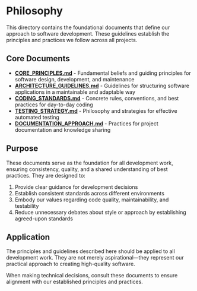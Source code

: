 # Philosophy

This directory contains the foundational documents that define our approach to software development. These guidelines establish the principles and practices we follow across all projects.

## Core Documents

- **[CORE_PRINCIPLES.md](CORE_PRINCIPLES.md)** - Fundamental beliefs and guiding principles for software design, development, and maintenance
- **[ARCHITECTURE_GUIDELINES.md](ARCHITECTURE_GUIDELINES.md)** - Guidelines for structuring software applications in a maintainable and adaptable way
- **[CODING_STANDARDS.md](CODING_STANDARDS.md)** - Concrete rules, conventions, and best practices for day-to-day coding
- **[TESTING_STRATEGY.md](TESTING_STRATEGY.md)** - Philosophy and strategies for effective automated testing
- **[DOCUMENTATION_APPROACH.md](DOCUMENTATION_APPROACH.md)** - Practices for project documentation and knowledge sharing

## Purpose

These documents serve as the foundation for all development work, ensuring consistency, quality, and a shared understanding of best practices. They are designed to:

1. Provide clear guidance for development decisions
2. Establish consistent standards across different environments
3. Embody our values regarding code quality, maintainability, and testability
4. Reduce unnecessary debates about style or approach by establishing agreed-upon standards

## Application

The principles and guidelines described here should be applied to all development work. They are not merely aspirational—they represent our practical approach to creating high-quality software.

When making technical decisions, consult these documents to ensure alignment with our established principles and practices.